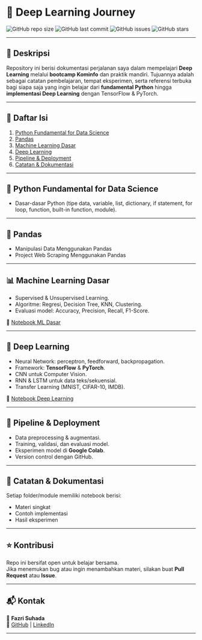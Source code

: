 # 🧠 Deep Learning Journey

![GitHub repo size](https://img.shields.io/github/repo-size/fazrisuhada/Deep-Learning?color=blue)
![GitHub last commit](https://img.shields.io/github/last-commit/fazrisuhada/Deep-Learning?color=green)
![GitHub issues](https://img.shields.io/github/issues/fazrisuhada/Deep-Learning)
![GitHub stars](https://img.shields.io/github/stars/fazrisuhada/Deep-Learning?style=social)

---

## 📌 Deskripsi
Repository ini berisi dokumentasi perjalanan saya dalam mempelajari **Deep Learning** melalui **bootcamp Kominfo** dan praktik mandiri. Tujuannya adalah sebagai catatan pembelajaran, tempat eksperimen, serta referensi terbuka bagi siapa saja yang ingin belajar dari **fundamental Python** hingga **implementasi Deep Learning** dengan TensorFlow & PyTorch.  

---

## 📖 Daftar Isi
1. [Python Fundamental for Data Science](#-python-fundamental-for-data-science)
2. [Pandas](#-pandas)
3. [Machine Learning Dasar](#-machine-learning-dasar)
4. [Deep Learning](#-deep-learning)
5. [Pipeline & Deployment](#-pipeline--deployment)
6. [Catatan & Dokumentasi](#-catatan--dokumentasi)

---

## 🐍 Python Fundamental for Data Science
- Dasar-dasar Python (tipe data, variable, list, dictionary, if statement, for loop, function, built-in function, module).

---

## 🐼 Pandas
- Manipulasi Data Menggunakan Pandas
- Project Web Scraping Menggunakan Pandas

---

## 📊 Machine Learning Dasar
- Supervised & Unsupervised Learning.  
- Algoritme: Regresi, Decision Tree, KNN, Clustering.  
- Evaluasi model: Accuracy, Precision, Recall, F1-Score.  

📂 [Notebook ML Dasar](notebooks/machine_learning_basic.ipynb)

---

## 🤖 Deep Learning
- Neural Network: perceptron, feedforward, backpropagation.  
- Framework: **TensorFlow** & **PyTorch**.  
- CNN untuk Computer Vision.  
- RNN & LSTM untuk data teks/sekuensial.  
- Transfer Learning (MNIST, CIFAR-10, IMDB).  

📂 [Notebook Deep Learning](notebooks/deep_learning.ipynb)

---

## 🚀 Pipeline & Deployment
- Data preprocessing & augmentasi.  
- Training, validasi, dan evaluasi model.  
- Eksperimen model di **Google Colab**.  
- Version control dengan GitHub.  

---

## 📝 Catatan & Dokumentasi
Setiap folder/module memiliki notebook berisi:
- Materi singkat
- Contoh implementasi
- Hasil eksperimen

---

## ⭐ Kontribusi
Repo ini bersifat open untuk belajar bersama.  
Jika menemukan bug atau ingin menambahkan materi, silakan buat **Pull Request** atau **Issue**.  

---

## 📬 Kontak
👤 **Fazri Suhada**  
🔗 [GitHub](https://github.com/fazrisuhada) | [LinkedIn](https://www.linkedin.com/in/fazri-suhada-957176199/)  

---
